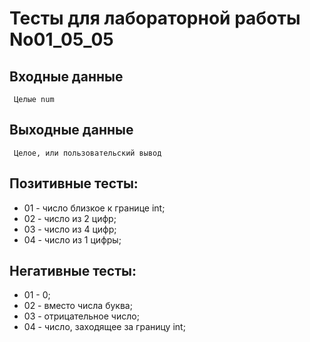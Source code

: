 
# Тесты для лабораторной работы No01_05_05
## Входные данные
     Целые num
## Выходные данные
     Целое, или пользовательский вывод
## Позитивные тесты:
- 01 - число близкое к границе int;
- 02 - число из 2 цифр;
- 03 - число из 4 цифр;
- 04 - число из 1 цифры;
## Негативные тесты:
- 01 - 0;
- 02 - вместо числа буква;
- 03 - отрицательное число;
- 04 - число, заходящее за границу int;
